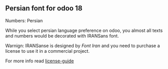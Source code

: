 ## Persian font for odoo 18

Numbers: Persian

While you select persian language preference on odoo, 
you almost all texts and numbers would be decorated 
with IRANSans font.

Warnign: IRANSanse is designed by *Font Iran* and you need to purchase a 
license to use it in a commercial project.

For more info read [license-guide](https://fontiran.com/tutorials/license-guide)